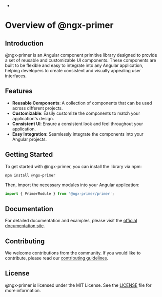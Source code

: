 *
# Overview of @ngx-primer

## Introduction

@ngx-primer is an Angular component primitive library designed to provide a set of reusable and customizable UI components. These components are built to be flexible and easy to integrate into any Angular application, helping developers to create consistent and visually appealing user interfaces.

## Features

- **Reusable Components**: A collection of components that can be used across different projects.
- **Customizable**: Easily customize the components to match your application's design.
- **Consistent UI**: Ensure a consistent look and feel throughout your application.
- **Easy Integration**: Seamlessly integrate the components into your Angular projects.

## Getting Started

To get started with @ngx-primer, you can install the library via npm:

```bash
npm install @ngx-primer
```

Then, import the necessary modules into your Angular application:

```typescript
import { PrimerModule } from '@ngx-primer/primer';
```

## Documentation

For detailed documentation and examples, please visit the [official documentation site](https://ngx-primer.example.com).

## Contributing

We welcome contributions from the community. If you would like to contribute, please read our [contributing guidelines](https://ngx-primer.example.com/contributing).

## License

@ngx-primer is licensed under the MIT License. See the [LICENSE](https://ngx-primer.example.com/license) file for more information.